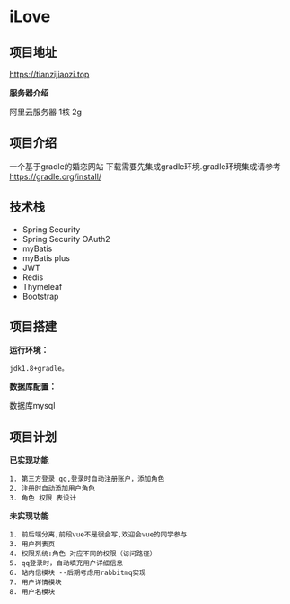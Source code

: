 # iLove

## 项目地址

  https://tianzijiaozi.top
  
  **服务器介绍**
  
   阿里云服务器 1核 2g

## 项目介绍

一个基于gradle的婚恋网站
下载需要先集成gradle环境.gradle环境集成请参考 https://gradle.org/install/

## 技术栈
  - Spring Security
  - Spring Security OAuth2
  - myBatis
  - myBatis plus
  - JWT
  - Redis
  - Thymeleaf
  - Bootstrap
  
## 项目搭建

  **运行环境：**

    jdk1.8+gradle。
  
  **数据库配置：**
 
  数据库mysql
  
## 项目计划

  **已实现功能**

    1. 第三方登录 qq,登录时自动注册账户，添加角色
    2. 注册时自动添加用户角色
    3. 角色 权限 表设计

  **未实现功能**

    1. 前后端分离,前段vue不是很会写,欢迎会vue的同学参与
    3. 用户列表页
    4. 权限系统:角色 对应不同的权限（访问路径）
    5. qq登录时，自动填充用户详细信息
    6. 站内信模块 --后期考虑用rabbitmq实现
    7. 用户详情模块
    8. 用户名模块
